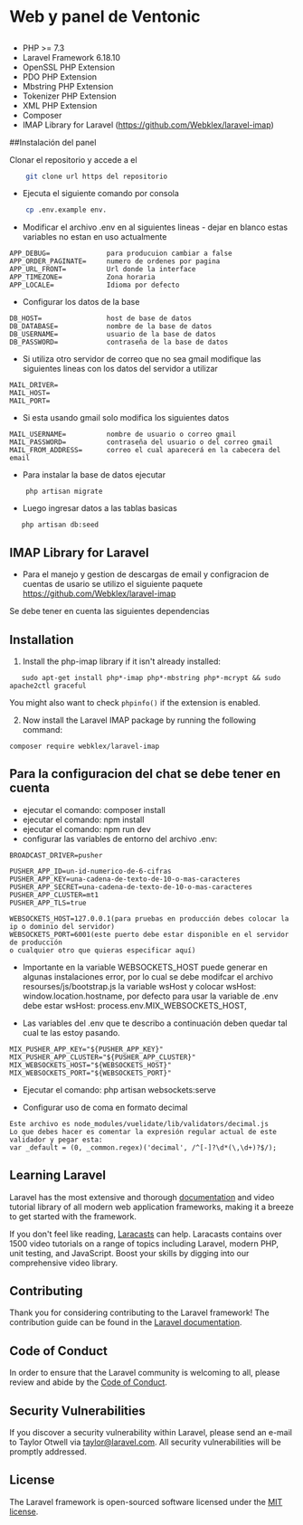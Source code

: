 # Web y panel de Ventonic

##

-   PHP >= 7.3
-   Laravel Framework 6.18.10
-   OpenSSL PHP Extension
-   PDO PHP Extension
-   Mbstring PHP Extension
-   Tokenizer PHP Extension
-   XML PHP Extension
-   Composer
-   IMAP Library for Laravel (https://github.com/Webklex/laravel-imap)

##Instalación del panel

Clonar el repositorio y accede a el

```bash
    git clone url https del repositorio
```

-   Ejecuta el siguiente comando por consola

```bash
    cp .env.example env.
```

-   Modificar el archivo .env en al siguientes li­neas - dejar en blanco estas variables no estan en uso actualmente

```text
APP_DEBUG=              para producuion cambiar a false
APP_ORDER_PAGINATE=     numero de ordenes por pagina
APP_URL_FRONT=          Url donde la interface
APP_TIMEZONE=           Zona horaria
APP_LOCALE=             Idioma por defecto
```

-   Configurar los datos de la base

```text
DB_HOST=                host de base de datos
DB_DATABASE=            nombre de la base de datos
DB_USERNAME=            usuario de la base de datos
DB_PASSWORD=            contraseña de la base de datos

```

-   Si utiliza otro servidor de correo que no sea gmail modifique las siguientes lineas
    con los datos del servidor a utilizar

```text
MAIL_DRIVER=
MAIL_HOST=
MAIL_PORT=
```

-   Si esta usando gmail solo modifica los siguientes datos

```text
MAIL_USERNAME=          nombre de usuario o correo gmail
MAIL_PASSWORD=          contraseña del usuario o del correo gmail
MAIL_FROM_ADDRESS=      correo el cual aparecerá en la cabecera del email
```

-   Para instalar la base de datos ejecutar

```text
    php artisan migrate
```

-   Luego ingresar datos a las tablas basicas

```shell
   php artisan db:seed
```

## IMAP Library for Laravel

-   Para el manejo y gestion de descargas de email y configracion de cuentas de usario se utilizo el siguiente paquete https://github.com/Webklex/laravel-imap

Se debe tener en cuenta las siguientes dependencias

## Installation

1. Install the php-imap library if it isn't already installed:

```shell
   sudo apt-get install php*-imap php*-mbstring php*-mcrypt && sudo apache2ctl graceful
```

You might also want to check `phpinfo()` if the extension is enabled.

2. Now install the Laravel IMAP package by running the following command:

```shell
composer require webklex/laravel-imap
```

## Para la configuracion del chat se debe tener en cuenta

-   ejecutar el comando: composer install
-   ejecutar el comando: npm install
-   ejecutar el comando: npm run dev
-   configurar las variables de entorno del archivo .env:

```text
BROADCAST_DRIVER=pusher

PUSHER_APP_ID=un-id-numerico-de-6-cifras
PUSHER_APP_KEY=una-cadena-de-texto-de-10-o-mas-caracteres
PUSHER_APP_SECRET=una-cadena-de-texto-de-10-o-mas-caracteres
PUSHER_APP_CLUSTER=mt1
PUSHER_APP_TLS=true

WEBSOCKETS_HOST=127.0.0.1(para pruebas en producción debes colocar la ip o dominio del servidor)
WEBSOCKETS_PORT=6001(este puerto debe estar disponible en el servidor de producción
o cualquier otro que quieras especificar aquí)
```

-   Importante en la variable WEBSOCKETS_HOST puede generar en algunas instalaciones error, por lo cual se debe modifcar el archivo resourses/js/bootstrap.js la variable wsHost y colocar wsHost: window.location.hostname, por defecto para usar la variable de .env debe estar wsHost: process.env.MIX_WEBSOCKETS_HOST,

-   Las variables del .env que te describo a continuación deben quedar tal cual te las estoy pasando.

```text
MIX_PUSHER_APP_KEY="${PUSHER_APP_KEY}"
MIX_PUSHER_APP_CLUSTER="${PUSHER_APP_CLUSTER}"
MIX_WEBSOCKETS_HOST="${WEBSOCKETS_HOST}"
MIX_WEBSOCKETS_PORT="${WEBSOCKETS_PORT}"
```

-   Ejecutar el comando: php artisan websockets:serve

-   Configurar uso de coma en formato decimal

```text
Este archivo es node_modules/vuelidate/lib/validators/decimal.js
Lo que debes hacer es comentar la expresión regular actual de este validador y pegar esta:
var _default = (0, _common.regex)('decimal', /^[-]?\d*(\,\d+)?$/);
```

## Learning Laravel

Laravel has the most extensive and thorough [documentation](https://laravel.com/docs) and video tutorial library of all modern web application frameworks, making it a breeze to get started with the framework.

If you don't feel like reading, [Laracasts](https://laracasts.com) can help. Laracasts contains over 1500 video tutorials on a range of topics including Laravel, modern PHP, unit testing, and JavaScript. Boost your skills by digging into our comprehensive video library.

## Contributing

Thank you for considering contributing to the Laravel framework! The contribution guide can be found in the [Laravel documentation](https://laravel.com/docs/contributions).

## Code of Conduct

In order to ensure that the Laravel community is welcoming to all, please review and abide by the [Code of Conduct](https://laravel.com/docs/contributions#code-of-conduct).

## Security Vulnerabilities

If you discover a security vulnerability within Laravel, please send an e-mail to Taylor Otwell via [taylor@laravel.com](mailto:taylor@laravel.com). All security vulnerabilities will be promptly addressed.

## License

The Laravel framework is open-sourced software licensed under the [MIT license](https://opensource.org/licenses/MIT).

